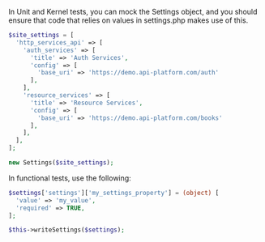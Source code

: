 In Unit and Kernel tests, you can mock the Settings object, and you should ensure that code that relies on values in settings.php makes use of this.

```php
$site_settings = [
  'http_services_api' => [
    'auth_services' => [
      'title' => 'Auth Services',
      'config' => [
        'base_uri' => 'https://demo.api-platform.com/auth'
      ],
    ],
    'resource_services' => [
      'title' => 'Resource Services',
      'config' => [
        'base_uri' => 'https://demo.api-platform.com/books'
      ],
    ],
  ],
];

new Settings($site_settings);
```

In functional tests, use the following:

```php
$settings['settings']['my_settings_property'] = (object) [
  'value' => 'my_value',
  'required' => TRUE,
];

$this->writeSettings($settings);
```